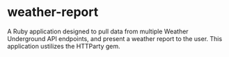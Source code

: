 # weather-report
A Ruby application designed to pull data from multiple Weather Underground API endpoints, and present a weather report to the user.  This application ustilizes the HTTParty gem.
